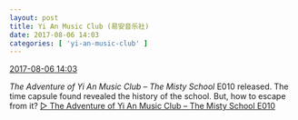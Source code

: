 ```yaml
---
layout: post
title: Yi An Music Club (易安音乐社)
date: 2017-08-06 14:03
categories: [ 'yi-an-music-club' ]
---
```


<div class="weibo-info">
  <a href="http://weibo.com/6094546964/FfPZGkuEo">2017-08-06 14:03</a>
</div>

*The Adventure of Yi An Music Club – The Misty School* E010 released. The time capsule found revealed the history of the school. But, how to escape from it? [▷ The Adventure of Yi An Music Club – The Misty School E010](http://www.ximalaya.com/78339006/sound/46416801/)
